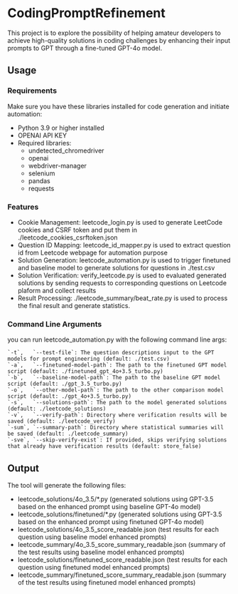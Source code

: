 # CodingPromptRefinement

This project is to explore the possibility of helping amateur developers to achieve high-quality solutions in coding challenges by enhancing their input prompts
to GPT through a fine-tuned GPT-4o model.

## Usage

### Requirements

Make sure you have these libraries installed for code generation and initiate automation:
- Python 3.9 or higher installed
- OPENAI API KEY 
- Required libraries:
    - undetected_chromedriver
    - openai
    - webdriver-manager
    - selenium
    - pandas
    - requests

### Features
- Cookie Management: leetcode_login.py is used to generate LeetCode cookies and CSRF token and put them in ./leetcode_cookies_csrftoken.json
- Question ID Mapping: leetcode_id_mapper.py is used to extract question id from Leetcode webpage for automation purpose
- Solution Generation: leetcode_automation.py is used to trigger finetuned and baseline model to generate solutions for questions in ./test.csv
- Solution Verification: verify_leetcode.py is used to evaluated generated solutions by sending requests to corresponding questions on Leetcode plaform and collect results
- Result Processing: ./leetcode_summary/beat_rate.py is used to process the final result and generate statistics. 

### Command Line Arguments

you can run leetcode_automation.py with the following command line args:
```
`-t`,   `--test-file`: The question descriptions input to the GPT models for prompt engineering (default: ./test.csv)
`-a`,   `--finetuned-model-path`: The path to the finetuned GPT model script (default: ./finetuned_gpt_4o+3.5_turbo.py)
`-b`,   `--baseline-model-path`: The path to the baseline GPT model script (default: ./gpt_3.5_turbo.py)
`-o`,   `--other-model-path`: The path to the other comparison model script (default: ./gpt_4o+3.5_turbo.py)
`-s`,   `--solutions-path`: The path to the model generated solutions (default: ./leetcode_solutions)
`-v`,   `--verify-path`: Directory where verification results will be saved (default: ./leetcode_verify)
`-sum`, `--summary-path`: Directory where statistical summaries will be saved (default: ./leetcode_summary)
`-sve`, `--skip-verify-exist`: If provided, skips verifying solutions that already have verification results (default: store_false)
```

## Output

The tool will generate the following files:
- leetcode_solutions/4o_3.5/*.py (generated solutions using GPT-3.5 based on the enhanced prompt using baseline GPT-4o model)
- leetcode_solutions/finetuned/*.py (generated solutions using GPT-3.5 based on the enhanced prompt using finetuned GPT-4o model)
- leetcode_solutions/4o_3.5_score_readable.json (test results for each question using baseline model enhanced prompts)
- leetcode_summary/4o_3.5_score_summary_readable.json (summary of the test results using baseline model enhanced prompts)
- leetcode_solutions/finetuned_score_readable.json (test results for each question using finetuned model enhanced prompts)
- leetcode_summary/finetuned_score_summary_readable.json (summary of the test results using finetuned model enhanced prompts)
